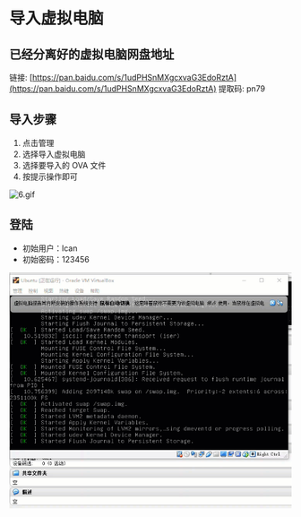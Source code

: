 # 导入虚拟电脑

## 已经分离好的虚拟电脑网盘地址

链接: [https://pan.baidu.com/s/1udPHSnMXgcxvaG3EdoRztA](https://pan.baidu.com/s/1udPHSnMXgcxvaG3EdoRztA) 提取码: pn79

## 导入步骤

1. 点击管理
2. 选择导入虚拟电脑
3. 选择要导入的 OVA 文件
4. 按提示操作即可

![6.gif](attachments\82d7931c.gif)

## 登陆

- 初始用户：lcan
- 初始密码：123456

![7.gif](attachments\7ee12e23.gif)